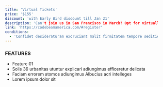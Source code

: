 ```yaml
---
title: 'Virtual Tickets'
price: '$155'
discount: 'with Early Bird discount till Jan 21'
description: 'Can't join us in San Francisco in March? Opt for virtuall attendance!'
link: 'https://codebeamamerica.com/#register'
conditions:
  - 'Confidet desideraturam excruciant malit firmitatem tempore seditiones distinctio placet'
---
```


### FEATURES

- Feature 01
- Solis 39 urbanitas utuntur explicari adiungimus efficeretur delicata
- Faciam errorem atomos adiungimus Albucius acri intelleges
- Lorem ipsum dolor sit
